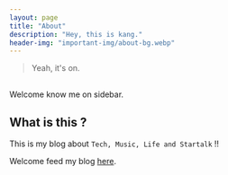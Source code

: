 ```yaml
---
layout: page
title: "About"
description: "Hey, this is kang."
header-img: "important-img/about-bg.webp"
---
```

 > Yeah, it's on.

##
Welcome know me on sidebar.

## What is this ?
This is my blog about `Tech, Music, Life and Startalk`  !!

Welcome feed my blog [here](/feed.xml).
